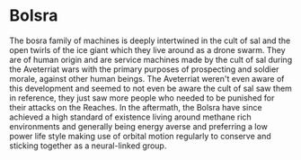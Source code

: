 # Bolsra

The bosra family of machines is deeply intertwined in the cult of sal and the open twirls of the ice giant which they live around as a drone swarm.  They are of human origin and are service machines made by the cult of sal during the Aveterriat wars with the primary purposes of prospecting and soldier morale, against other human beings.  The Aveterriat weren't even aware of this development and seemed to not even be aware the cult of sal saw them in reference, they just saw more people who needed to be punished for their attacks on the Reaches.  In the aftermath, the Bolsra have since achieved a high standard of existence living around methane rich environments and generally being energy averse and preferring a low power life style making use of orbital motion regularly to conserve and sticking together as a neural-linked group.
